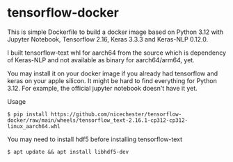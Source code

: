 # tensorflow-docker

This is simple Dockerfile to build a docker image based on Python 3.12 with Jupyter Notebook, Tensorflow 2.16, Keras 3.3.3 and Keras-NLP 0.12.0.

I built tensorflow-text whl for aarch64 from the source which is dependency of Keras-NLP and not available as binary for aarch64/arm64, yet.

You may install it on your docker image if you already had tensorflow and keras on your apple silicon.
It might be hard to find everything for Python 3.12.   For example, the official jupyter notebook doesn't have it yet.

Usage
```
$ pip install https://github.com/nicechester/tensorflow-docker/raw/main/wheels/tensorflow_text-2.16.1-cp312-cp312-linux_aarch64.whl
```

You may need to install hdf5 before installing tensorflow-text
```
$ apt update && apt install libhdf5-dev
```
